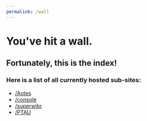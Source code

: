 ```yaml
---
permalink: /wall
---
```

# You've hit a wall.
## Fortunately, this is the index!
### Here is a list of all currently hosted sub-sites:

- [/Aotes](./slashaotes/index.md)
- [/console](./slashconsole/index.md)
- [/superwibr](./superwibr/index.html)
- [/PTAU](./slashptau/index.md)